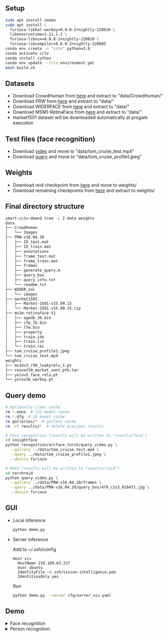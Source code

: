 ## Setup

```bash
sudo apt install cmake
sudo apt install \
  furiosa-libhal-warboy=0.9.0-2+nightly-220810 \
  libonnxruntime=1.11.1-2 \
  furiosa-libnux=0.8.0-2+nightly-220810 \
  furiosa-libcompiler=0.8.0-2+nightly-220803
conda env create -n "cctv" python=3.8
conda activate cctv
conda install cython
conda env update --file environment.yml
bash build.sh
```

## Datasets

- Download CrowdHuman from [here](https://drive.google.com/file/d/18jFI789CoHTppQ7vmRSFEdnGaSQZ4YzO/view) and extract to "data/CrowdHuman/"
- Download PRW from [here](https://anu365-my.sharepoint.com/personal/u1064892_anu_edu_au/_layouts/15/onedrive.aspx?id=%2Fpersonal%2Fu1064892%5Fanu%5Fedu%5Fau%2FDocuments%2FPRW%2Dv16%2E04%2E20%2Ezip&parent=%2Fpersonal%2Fu1064892%5Fanu%5Fedu%5Fau%2FDocuments&ga=1) and extract to "data/"
- Download WIDERFACE from [here](https://drive.google.com/file/d/1GUCogbp16PMGa39thoMMeWxp7Rp5oM8Q/view) and extract to "data/"
- Download MSM1-RetinaFace from [here](https://drive.google.com/file/d/1JgmzL9OLTqDAZE86pBgETtSQL4USKTFy/view) and extract to "data/"
- market1501 dataset will be downloaded automatically at progam execution

## Test files (face recognition)

- Download [video](https://www.youtube.com/watch?v=PmvsAi89BDM) and move to "data/tom_cruise_test.mp4"
- Download [query](https://www.biography.com/.image/ar_1:1%2Cc_fill%2Ccs_srgb%2Cg_face%2Cq_auto:good%2Cw_300/MTc5ODc1NTM4NjMyOTc2Mzcz/gettyimages-693134468.jpg) and move to "data/tom_cruise_profile1.jpeg"

## Weights

- Download reid checkpoint from [here](https://drive.google.com/file/d/1dUUZ4rHDWohmsQXCRe2C_HbYkzz94iBV/view) and move to weights/
- Download remaining checkpoints from [here](https://drive.google.com/file/d/11cpf9_HC-oK_wFBdVEoUVENakDpwzNuZ/view?usp=sharing) and extract to weights/

## Final directory structure

```bash
smart-cctv-demo$ tree -L 2 data weights
data
├── CrowdHuman
│   └── Images
├── PRW-v16.04.20
│   ├── ID_test.mat
│   ├── ID_train.mat
│   ├── annotations
│   ├── frame_test.mat
│   ├── frame_train.mat
│   ├── frames
│   ├── generate_query.m
│   ├── query_box
│   ├── query_info.txt
│   └── readme.txt
├── WIDER_val
│   └── images
├── market1501
│   ├── Market-1501-v15.09.15
│   └── Market-1501-v15.09.15.zip
├── ms1m-retinaface-t1
│   ├── agedb_30.bin
│   ├── cfp_fp.bin
│   ├── lfw.bin
│   ├── property
│   ├── train.idx
│   ├── train.lst
│   └── train.rec
├── tom_cruise_profile1.jpeg
└── tom_cruise_test.mp4
weights
├── ms1mv3_r50_leakyrelu_1.pt
├── resnet50_market_xent.pth.tar
├── yolov5_face_relu.pt
└── yolov5m_warboy.pt
```

## Query demo

```bash
# Optionally clear cache
rm *.onnx  # f32 model cache
rm *.dfg  # i8 model cache
rm galleries/*  # gallery cache
rm -rf results/*  # delete previous results

# Face recognition (results will be written to "results/face")
cd insightface
python recognition/arcface_torch/query_video.py \
  --gallery ../data/tom_cruise_test.mp4 \
  --query ../data/tom_cruise_profile1.jpeg \
  --device furiosa

# ReId (results will be written to "results/reid")
cd torchreid
python query_video.py \
  --gallery ../data/PRW-v16.04.20/frames \
  --query ../data/PRW-v16.04.20/query_box/479_c1s3_016471.jpg \
  --device furiosa
```

## GUI

- Local inference

  ```bash
  python demo.py
  ```

- Server inference

  Add to ~/.ssh/config

  ```
  Host vis
    HostName 210.109.63.237
    User ubuntu
    IdentityFile ~/.ssh/vision-intelligence.pem
    IdentitiesOnly yes
  ```

  Run
  ```bash
  python demo.py --server cfg/server_vis.yaml
  ```

## Demo


<details><summary>Face recognition</summary>

  ![face recognition](doc/face_reg.gif)
</details>


<details><summary>Person recognition</summary>

  ![person detection](doc/reid.gif)
</details>

